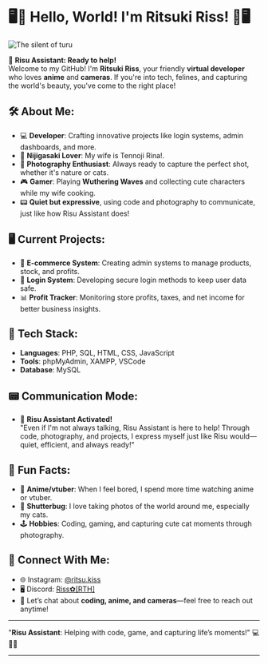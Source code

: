 # 🖥️📸 Hello, World! I'm Ritsuki Riss! 📸🖥️

![The silent of turu](https://encrypted-tbn0.gstatic.com/images?q=tbn:ANd9GcSVBuQjq-owuj5uVtAo9UU4tlgb-5pf5_lHYA&usqp=CAU)

👋 **Risu Assistant: Ready to help!**  
Welcome to my GitHub! I'm **Ritsuki Riss**, your friendly **virtual developer** who loves **anime** and **cameras**. If you're into tech, felines, and capturing the world's beauty, you've come to the right place!

## 🛠️ About Me:
- 💻 **Developer**: Crafting innovative projects like login systems, admin dashboards, and more.
- 🪽 **Nijigasaki Lover**: My wife is Tennoji Rina!.
- 📸 **Photography Enthusiast**: Always ready to capture the perfect shot, whether it's nature or cats.
- 🎮 **Gamer**: Playing **Wuthering Waves** and collecting cute characters while my wife cooking.
- 📟 **Quiet but expressive**, using code and photography to communicate, just like how Risu Assistant does!

## 🖥️ Current Projects:
- 🛒 **E-commerce System**: Creating admin systems to manage products, stock, and profits.
- 🔐 **Login System**: Developing secure login methods to keep user data safe.
- 📊 **Profit Tracker**: Monitoring store profits, taxes, and net income for better business insights.

## 🔧 Tech Stack:
- **Languages**: PHP, SQL, HTML, CSS, JavaScript
- **Tools**: phpMyAdmin, XAMPP, VSCode
- **Database**: MySQL

## 📟 Communication Mode:
- 🔲 **Risu Assistant Activated!**  
  "Even if I'm not always talking, Risu Assistant is here to help! Through code, photography, and projects, I express myself just like Risu would—quiet, efficient, and always ready!"

## 🌸 Fun Facts:
- 🪽 **Anime/vtuber**: When I feel bored, I spend more time watching anime or vtuber.
- 📸 **Shutterbug**: I love taking photos of the world around me, especially my cats.
- 🕹️ **Hobbies**: Coding, gaming, and capturing cute cat moments through photography.

## 💬 Connect With Me:
- 🌐 Instagram: [@ritsu.kiss](https://www.instagram.com/ritsu.kiss)
- 🖥️ Discord: [Riss⁠✿[RTH]](#8833)
- 📝 Let’s chat about **coding, anime, and cameras**—feel free to reach out anytime!

---

"**Risu Assistant**: Helping with code, game, and capturing life’s moments!" 💻📸😸

---

